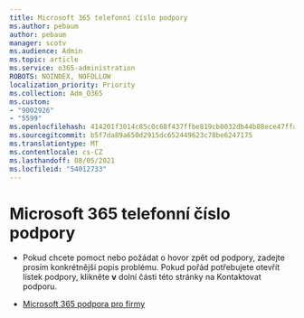 ```yaml
---
title: Microsoft 365 telefonní číslo podpory
ms.author: pebaum
author: pebaum
manager: scotv
ms.audience: Admin
ms.topic: article
ms.service: o365-administration
ROBOTS: NOINDEX, NOFOLLOW
localization_priority: Priority
ms.collection: Adm_O365
ms.custom:
- "9002926"
- "5599"
ms.openlocfilehash: 414201f3014c85c0c68f437ffbe819cb0032db44b88ece47ffabfcaf65f8d577
ms.sourcegitcommit: b5f7da89a650d2915dc652449623c78be6247175
ms.translationtype: MT
ms.contentlocale: cs-CZ
ms.lasthandoff: 08/05/2021
ms.locfileid: "54012733"
---
```

# <a name="microsoft-365-support-phone-number"></a>Microsoft 365 telefonní číslo podpory

- Pokud chcete pomoct nebo požádat o hovor zpět od podpory, zadejte prosím konkrétnější popis problému.  Pokud pořád potřebujete otevřít lístek podpory, klikněte **v** dolní části této stránky na Kontaktovat podporu.

- [Microsoft 365 podpora pro firmy](https://go.microsoft.com/fwlink/p/?linkid=518322)

